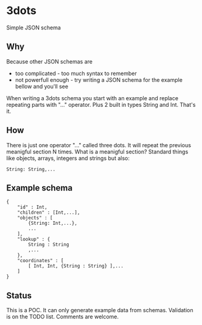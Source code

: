 3dots
=====

Simple JSON schema

## Why

Because other JSON schemas are

* too complicated - too much syntax to remember
* not powerfull enough - try writing a JSON schema for the example bellow and you'll see

When writing a 3dots schema you start with an example and replace repeating parts with "..." operator. Plus 2 built in types String and Int. That's it.

## How

There is just one operator "..." called three dots. It will repeat the previous meanigful section N times. What is a meanigful section? Standard things like objects, arrays, integers and strings but also:

```
String: String,...
```

## Example schema

```
{
	"id" : Int,
	"children" : [Int,...],
	"objects" : [
		{String: Int,...},
		...
	],
	"lookup" : {
		String : String
		,...
	},
	"coordinates" : [
		[ Int, Int, {String : String} ],...
	]
}

```

## Status

This is a POC. It can only generate example data from schemas. Validation is on the TODO list. Comments are welcome.
